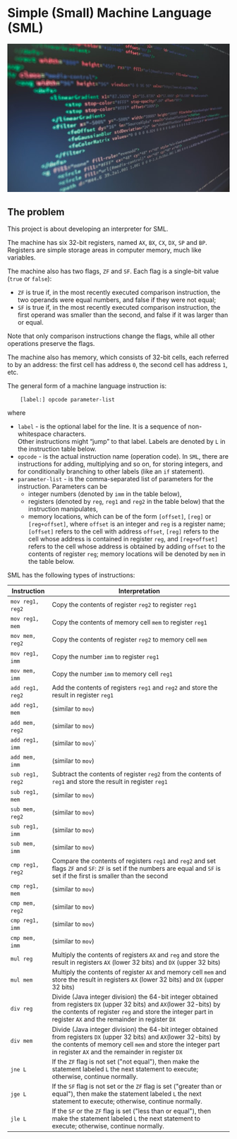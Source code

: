 
# Simple (Small) Machine Language (SML)

<img src="sml.jpg" alt="sml"/>

## The problem

This project is about developing an interpreter for SML.

The machine has six 32-bit registers, named
`AX`, `BX`, `CX`, `DX`, `SP` and `BP`. Registers are simple storage areas in computer memory, much like variables.

The machine also has two flags, `ZF` and `SF`. Each flag is a single-bit value (`true` or `false`): 

+ `ZF` is true if, in the most recently executed comparison instruction, the two operands were equal numbers, and false if they were not equal; 
+ `SF` is true if, in the most recently executed comparison instruction, the first operand was smaller than the second, and false if it was larger than or equal. 

Note that only comparison instructions change the flags, while all other operations preserve the flags.

The machine also has memory, which consists of 32-bit cells, each referred to by an address: the first cell has address `0`,
the second cell has address `1`, etc.

The general form of a machine language instruction is:

```
	[label:] opcode parameter-list
```
where

* `label` - is the optional label for the line. It is a sequence of non-whitespace characters.  
	Other instructions might “jump” to that label. Labels are denoted by `L` in the instruction table below.
* `opcode` - is the actual instruction name (operation code).
	In `SML`, there are instructions for adding, multiplying and so on, for storing integers, 
    and for conditionally branching to other labels  (like an `if` statement).
* `parameter-list` - is the comma-separated list of parameters for the instruction. Parameters can be
  - integer numbers (denoted by `imm` in the table below), 
  - registers (denoted by `reg`, `reg1` and `reg2` in the table below) that the instruction manipulates,
  - memory locations, which can be of the form `[offset]`, `[reg]` or `[reg+offset]`, where `offset` is an 
    integer and `reg` is a register name; `[offset]` refers to the cell with address `offset`,
    `[reg]` refers to the cell whose address is contained in register `reg`, and `[reg+offset]` refers
    to the cell whose address is obtained by adding `offset` to the contents of register `reg`;
    memory locations will be denoted by `mem` in the table below.

SML has the following types of instructions:

| Instruction      | Interpretation                                                                                                                                                                                                                           |
|------------------|------------------------------------------------------------------------------------------------------------------------------------------------------------------------------------------------------------------------------------------|
| `mov reg1, reg2` | Copy the contents of register `reg2` to register `reg1`                                                                                                                                                                                  |
| `mov reg1, mem`  | Copy the contents of memory cell `mem` to register `reg1`                                                                                                                                                                                |
| `mov mem, reg2`  | Copy the contents of register `reg2` to memory cell `mem`                                                                                                                                                                                |
| `mov reg1, imm`  | Copy the number `imm` to register `reg1`                                                                                                                                                                                              |
| `mov mem, imm`   | Copy the number `imm` to memory cell `reg1`                                                                                                                                                                                           |
| `add reg1, reg2` | Add the contents of registers `reg1` and `reg2` and store the result in register `reg1`                                                                                                                                                  |
| `add reg1, mem`  | (similar to `mov`)                                                                                                                                                                                                                       |
| `add mem, reg2`  | (similar to `mov`)                                                                                                                                                                                                                       |
| `add reg1, imm`  | (similar to `mov`)`                                                                                                                                                                                                                      |
| `add mem, imm`   | (similar to `mov`)                                                                                                                                                                                                                       |
| `sub reg1, reg2` | Subtract the contents of register `reg2` from the contents of `reg1` and store the result in register `reg1`                                                                                                                             |
| `sub reg1, mem`  | (similar to `mov`)                                                                                                                                                                                                                       |
| `sub mem, reg2`  | (similar to `mov`)                                                                                                                                                                                                                       |
| `sub reg1, imm`  | (similar to `mov`)                                                                                                                                                                                                                       |
| `sub mem, imm`   | (similar to `mov`)                                                                                                                                                                                                                       |
| `cmp reg1, reg2` | Compare the contents of registers `reg1` and `reg2` and set flags `ZF` and `SF`: `ZF` is set if the numbers are equal and `SF` is set if the first is smaller than the second                                                            |
| `cmp reg1, mem`  | (similar to `mov`)                                                                                                                                                                                                                       |
| `cmp mem, reg2`  | (similar to `mov`)                                                                                                                                                                                                                       |
| `cmp reg1, imm`  | (similar to `mov`)                                                                                                                                                                                                                       |
| `cmp mem, imm`   | (similar to `mov`)                                                                                                                                                                                                                       |
| `mul reg`        | Multiply the contents of registers `AX` and `reg` and store the result in registers `AX` (lower 32 bits) and `DX` (upper 32 bits)                                                                                                        |
| `mul mem`        | Multiply the contents of register `AX` and memory cell `mem` and store the result in registers `AX` (lower 32 bits) and `DX` (upper 32 bits)                                                                                             |
| `div reg`        | Divide (Java integer division) the 64-bit integer obtained from registers `DX` (upper 32 bits) and `AX`(lower 32-bits) by the contents of register `reg` and store the integer part in register `AX` and the remainder in register `DX`  |
| `div mem`        | Divide (Java integer division) the 64-bit integer obtained from registers `DX` (upper 32 bits) and `AX`(lower 32-bits) by the contents of memory cell `mem` and store the integer part in register `AX` and the remainder in register `DX` |
| `jne L`          | If the `ZF` flag is not set ("not equal"), then make the statement labeled `L` the next statement to execute; otherwise, continue normally.                                                                                              |
| `jge L`          | If the `SF` flag is not set or the `ZF` flag is set ("greater than or equal"), then make the statement labeled `L` the next statement to execute; otherwise, continue normally.                                                          |
| `jle L`          | If the `SF` or the `ZF` flag is set ("less than or equal"), then make the statement labeled `L` the next statement to execute; otherwise, continue normally.                                                                             |
